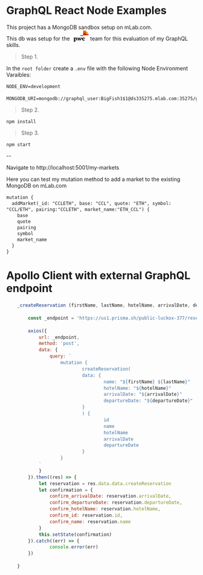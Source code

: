 # GraphQL React Node Examples
This project has a MongoDB sandbox setup on mLab.com.  
This db was setup for the <img src="/img/pwc_logo.png" width="40" style="padding-left: 6px; margin-bottom: -3px;"> team for this evaluation of my GraphQL skills.

> Step 1.

In the `root folder` create a `.env` file with the following Node Environment Varaibles:
```bash{.env-code}
NODE_ENV=development

MONGODB_URI=mongodb://graphql_user:BigFish1$1@ds335275.mlab.com:35275/graphql
```
> Step 2.
```bash{.env-code}
npm install
```
> Step 3.
```bash{.env-code}
npm start
```
--

Navigate to http://localhost:5001/my-markets

Here you can test my mutation method to add a market to the existing MongoDB on mLab.com

```graphql{.white-code}
mutation {
  addMarket(_id: "CCLETH", base: "CCL", quote: "ETH", symbol: "CCL/ETH", pairing:"CCLETH", market_name:"ETH_CCL") {
    base
    quote
    pairing
    symbol
    market_name
  }
}
```

# Apollo Client with external GraphQL endpoint

```javascript
	_createReservation (firstName, lastName, hotelName, arrivalDate, departureDate) {

		const _endpoint = 'https://us1.prisma.sh/public-luckox-377/reservation-graphql-backend/dev'

		axios({
			url: _endpoint,
			method: 'post',
			data: {
				query: `
					mutation {
							createReservation(
							data: {
									name: "${firstName} ${lastName}"
									hotelName: "${hotelName}"
									arrivalDate: "${arrivalDate}"
									departureDate: "${departureDate}"
							}
							) {
									id
									name
									hotelName
									arrivalDate
									departureDate
							}
					}
			`
			}
		}).then((res) => {
			let reservation = res.data.data.createReservation
			let confirmation = {
				confirm_arrivalDate: reservation.arrivalDate,
				confirm_departureDate: reservation.departureDate,
				confirm_hotelName: reservation.hotelName,
				confirm_id: reservation.id,
				confirm_name: reservation.name
			}
			this.setState(confirmation)
		}).catch((err) => {
				console.error(err)
		})

	}
```